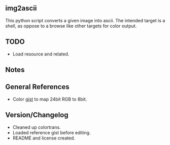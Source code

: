 ## img2ascii

This python script converts a given image into ascii. The intended target
is a shell, as oppose to a browse like other targets for color output.

## TODO

* Load resource and related.

## Notes

## General References

* Color [gist](https://gist.github.com/MicahElliott/719710) to map 24bit RGB to 8bit.

## Version/Changelog

* Cleaned up colortrans.
* Loaded reference gist before editing.
* README and license created.

